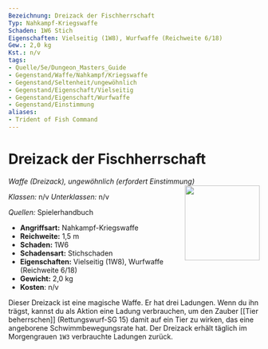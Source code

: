 ```yaml
---
Bezeichnung: Dreizack der Fischherrschaft
Typ: Nahkampf-Kriegswaffe
Schaden: 1W6 Stich
Eigenschaften: Vielseitig (1W8), Wurfwaffe (Reichweite 6/18)
Gew.: 2,0 kg
Kst.: n/v
tags:
- Quelle/5e/Dungeon_Masters_Guide
- Gegenstand/Waffe/Nahkampf/Kriegswaffe
- Gegenstand/Seltenheit/ungewöhnlich
- Gegenstand/Eigenschaft/Vielseitig
- Gegenstand/Eigenschaft/Wurfwaffe
- Gegenstand/Einstimmung
aliases:
- Trident of Fish Command
---
```

# Dreizack der Fischherrschaft
*Waffe (Dreizack), ungewöhnlich (erfordert Einstimmung)*  
<img src="Dreizack-der-Fischherrschaft.webp" align="right" width="150">

_Klassen:_ n/v 
_Unterklassen:_  n/v

_Quellen:_ Spielerhandbuch

- **Angriffsart:** Nahkampf-Kriegswaffe
- **Reichweite:** 1,5 m
- **Schaden:** 1W6
- **Schadensart:** Stichschaden
- **Eigenschaften:** Vielseitig (1W8), Wurfwaffe (Reichweite 6/18)
- **Gewicht:** 2,0 kg
- **Kosten**: n/v

Dieser Dreizack ist eine magische Waffe. Er hat drei Ladungen. Wenn du ihn trägst, kannst du als Aktion eine Ladung verbrauchen, um den Zauber [[Tier beherrschen]] (Rettungswurf-SG 15) damit auf ein Tier zu wirken, das eine angeborene Schwimmbewegungsrate hat. Der Dreizack erhält täglich im Morgengrauen `1W3` verbrauchte Ladungen zurück.